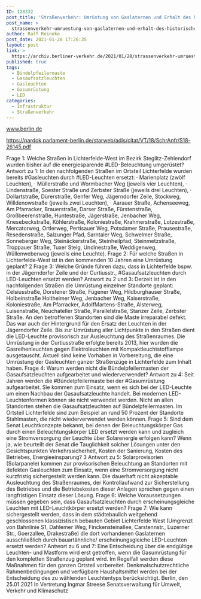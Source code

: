 ```yaml
---
ID: 128332
post_title: 'Straßenverkehr: Umrüstung von Gaslaternen und Erhalt des historischen Stadtbildes, aus Senat'
post_name: >
  strassenverkehr-umruestung-von-gaslaternen-und-erhalt-des-historischen-stadtbildes-aus-senat
author: Ralf Reineke
post_date: 2021-01-28 17:26:35
layout: post
link: >
  https://archiv.berliner-verkehr.de/2021/01/28/strassenverkehr-umruestung-von-gaslaternen-und-erhalt-des-historischen-stadtbildes-aus-senat/
published: true
tags:
  - Bündelpfeilermaste
  - Gasaufsatzleuchten
  - Gasleuchten
  - Gasumrüstung
  - LED
categories:
  - Infrastruktur
  - Straßenverkehr
---
```

www.berlin.de

https://pardok.parlament-berlin.de/starweb/adis/citat/VT/18/SchrAnfr/S18-26145.pdf

Frage 1:
Welche Straßen in Lichterfelde-West im Bezirk Steglitz-Zehlendorf wurden bisher auf die energiesparende
#LED-Beleuchtung umgerüstet?
Antwort zu 1:
In den nachfolgenden Straßen im Ortsteil Lichterfelde wurden bereits #Gasleuchten durch
#LED-Leuchten ersetzt:
· Marienplatz (zwölf Leuchten),
· Müllerstraße und Wormbacher Weg (jeweils vier Leuchten),
· Lindenstraße, Soester Straße und Zerbster Straße (jeweils drei Leuchten),
· Dollartstraße, Dürerstraße, Genfer Weg, Jägerndorfer Zeile, Stockweg,
Willdenowstraße (jeweils zwei Leuchten),
· Aarauer Straße, Achenseeweg, Am Pfarracker, Brauerstraße, Darser Straße,
Fürstenstraße, Großbeerenstraße, Huntestraße, Jägerstraße, Jenbacher Weg,
Knesebeckstraße, Köhlerstraße, Koloniestraße, Krahmerstraße, Lotzestraße,
Mercatorweg, Ortlerweg, Pertisauer Weg, Potsdamer Straße, Prausestraße,
Resedenstraße, Salzunger Pfad, Sarntaler Weg, Schwelmer Straße, Sonneberger
Weg, Steinäckerstraße, Steinheilpfad, Steinmetzstraße, Troppauer Straße, Tuxer
Steig, Undinestraße, Weddigenweg, Wüllenweberweg (jeweils eine Leuchte).
Frage 2:
Für welche Straßen in Lichterfelde-West ist in den kommenden 10 Jahren eine Umrüstung geplant?
2
Frage 3:
Welche Gründe führen dazu, dass in Lichterfelde bspw. in der Jägerndorfer Zeile und der Curtiusstr.,
#Gasaufsatzleuchten durch LED-Leuchten ersetzt werden?
Antwort zu 2 und 3:
Derzeit ist in den nachfolgenden Straßen die Umrüstung einzelner Standorte geplant:
Celsiusstraße, Dorstener Straße, Fügener Weg, Hildburghauser Straße, Holbeinstraße
Holtheimer Weg, Jenbacher Weg, Kaiserstraße, Koloniestraße, Am Pfarracker, AdolfMartens-Straße, Alsterweg, Luisenstraße, Neuchateller Straße, Parallelstraße, Stanzer
Zeile, Zerbster Straße.
An den betroffenen Standorten sind die Maste irreparabel defekt. Das war auch der
Hintergrund für den Ersatz der Leuchten in der Jägerndorfer Zeile. Bis zur Umrüstung aller
Lichtpunkte in den Straßen dient die LED-Leuchte provisorisch zur Ausleuchtung des
Straßenraumes.
Die Umrüstung in der Curtiusstraße erfolgte bereits 2013, hier wurden die
Gasreihenleuchten gegen Elektroleuchten mit Kompaktleuchtstofflampe ausgetauscht.
Aktuell sind keine Vorhaben in Vorbereitung, die eine Umrüstung der Gasleuchten ganzer
Straßenzüge in Lichterfelde zum Inhalt haben.
Frage 4:
Warum werden nicht die Bündelpfeilermasten der Gasaufsatzleuchten aufgearbeitet und wiederverwendet?
Antwort zu 4:
Seit Jahren werden die #Bündelpfeilermaste bei der #Gasumrüstung aufgearbeitet. Sie
kommen zum Einsatz, wenn es sich bei der LED-Leuchte um einen Nachbau der
Gasaufsatzleuchte handelt. Bei modernen LED-Leuchtenformen können sie nicht
verwendet werden.
Nicht an allen Standorten stehen die Gasaufsatzleuchten auf Bündelpfeilermasten. Im
Ortsteil Lichterfelde sind zum Beispiel an rund 50 Prozent der Standorte Stahlmasten, die
nicht wiederverwendet werden können.
Frage 5:
Sind dem Senat Leuchtkonzepte bekannt, bei denen der Beleuchtungskörper Gas durch einen
Beleuchtungskörper LED ersetzt werden kann und zugleich eine Stromversorgung der Leuchte über
Solarenergie erfolgen kann? Wenn ja, wie beurteilt der Senat die Tauglichkeit solcher Lösungen unter den
Gesichtspunkten Verkehrssicherheit, Kosten der Sanierung, Kosten des Betriebes, Energieeinsparung?
3
Antwort zu 5:
Solarprovisorien (Solarpanele) kommen zur provisorischen Beleuchtung an Standorten mit
defekten Gasleuchten zum Einsatz, wenn eine Stromversorgung nicht kurzfristig
sichergestellt werden kann. Die dauerhaft nicht akzeptable Ausleuchtung des
Straßenraumes, der Kontrollaufwand zur Sicherstellung des Betriebes und die
Betriebskosten dieser Anlagen sprechen gegen einen langfristigen Einsatz dieser Lösung.
Frage 6:
Welche Voraussetzungen müssen gegeben sein, dass Gasaufsatzleuchten durch erscheinungsgleiche
Leuchten mit LED-Leuchtkörper ersetzt werden?
Frage 7:
Wie kann sichergestellt werden, dass in dem städtebaulich weitgehend geschlossenen klassizistisch bebauten
Gebiet Lichterfelde West (Umgrenzt von Bahnlinie S1, Dahlemer Weg, Finckensteinallee, Carstennstr.,
Luzerner Str., Goerzallee, Drakestraße) die dort vorhandenen Gaslaternen ausschließlich durch
bauartähnliche/ erscheinungsgleiche LED-Leuchten ersetzt werden?
Antwort zu 6 und 7:
Eine Entscheidung über die endgültige Leuchten- und Mastform wird erst getroffen, wenn
die Gasumrüstung für den kompletten Straßenzug geplant wird. Im Regelfall werden diese
Maßnahmen für den ganzen Ortsteil vorbereitet. Denkmalschutzrechtliche
Rahmenbedingungen und verfügbare Haushaltsmittel werden bei der Entscheidung des zu
wählenden Leuchtentyps berücksichtigt.
Berlin, den 25.01.2021
In Vertretung
Ingmar Streese
Senatsverwaltung für
Umwelt, Verkehr und Klimaschutz